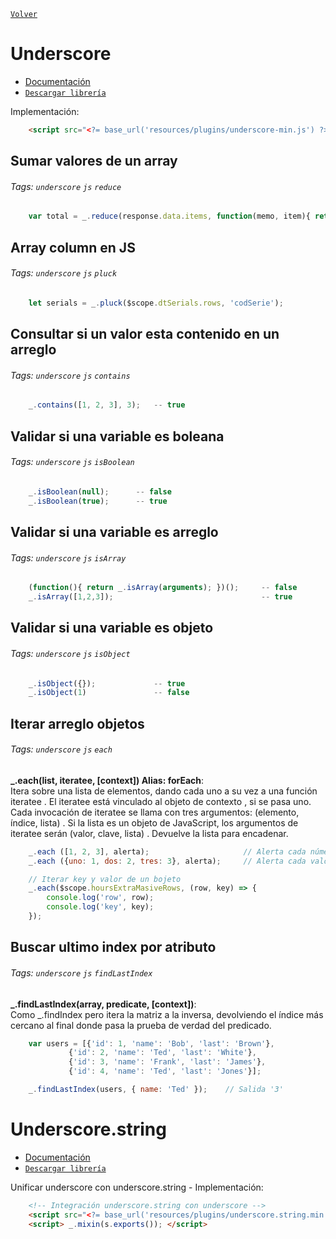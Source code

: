 ﻿[`Volver`](../index.html)

# Underscore

- [Documentación](https://underscorejs.org/)  
- [`Descargar librería`](libraries/underscore-min.zip)  

Implementación:  
```html
	<script src="<?= base_url('resources/plugins/underscore-min.js') ?>"></script>
```

## Sumar valores de un array
###### Tags: `underscore` `js` `reduce`
```js
    var total = _.reduce(response.data.items, function(memo, item){ return memo + parseInt(item.price); }, 0); 
```

## Array column en JS 
###### Tags: `underscore` `js` `pluck`
```js
	let serials = _.pluck($scope.dtSerials.rows, 'codSerie');
```

## Consultar si un valor esta contenido en un arreglo
###### Tags: `underscore` `js` `contains`
```js
	_.contains([1, 2, 3], 3); 	-- true
```

## Validar si una variable es boleana
###### Tags: `underscore` `js` `isBoolean`
```js
	_.isBoolean(null); 		-- false
	_.isBoolean(true); 		-- true
```

## Validar si una variable es arreglo
###### Tags: `underscore` `js` `isArray`

```js
	(function(){ return _.isArray(arguments); })();		-- false
	_.isArray([1,2,3]);									-- true
```

## Validar si una variable es objeto
###### Tags: `underscore` `js` `isObject`

```js
	_.isObject({});				-- true
	_.isObject(1)				-- false
```

## Iterar arreglo objetos
###### Tags: `underscore` `js` `each`

**_.each(list, iteratee, [context]) Alias: forEach**:  
Itera sobre una lista de elementos, dando cada uno a su vez 
a una función iteratee . El iteratee está vinculado al objeto de contexto , si se pasa uno. Cada invocación de iteratee se 
llama con tres argumentos: (elemento, índice, lista) . Si la lista es un objeto de JavaScript, los argumentos de iteratee 
serán (valor, clave, lista) . Devuelve la lista para encadenar.

```js
    _.each ([1, 2, 3], alerta);                     // Alerta cada número por turno ...
    _.each ({uno: 1, dos: 2, tres: 3}, alerta);     // Alerta cada valor numérico a su vez ...

    // Iterar key y valor de un bojeto
    _.each($scope.hoursExtraMasiveRows, (row, key) => {
        console.log('row', row);
        console.log('key', key);
    });
```

## Buscar ultimo index por atributo
###### Tags: `underscore` `js` `findLastIndex`

**_.findLastIndex(array, predicate, [context])**:  
Como _.findIndex pero itera la matriz a la inversa, 
devolviendo el índice más cercano al final donde pasa la prueba de verdad del predicado.  

```js
    var users = [{'id': 1, 'name': 'Bob', 'last': 'Brown'},
             {'id': 2, 'name': 'Ted', 'last': 'White'},
             {'id': 3, 'name': 'Frank', 'last': 'James'},
             {'id': 4, 'name': 'Ted', 'last': 'Jones'}];

    _.findLastIndex(users, { name: 'Ted' });    // Salida '3'
```


# Underscore.string

- [Documentación](https://gabceb.github.io/underscore.string.site/)  
- [`Descargar librería`](libraries/underscore.string.min.zip)  


Unificar underscore con underscore.string - Implementación:   
```html
	<!-- Integración underscore.string con underscore -->
	<script src="<?= base_url('resources/plugins/underscore.string.min.js') ?>"></script>
	<script> _.mixin(s.exports()); </script> 
```